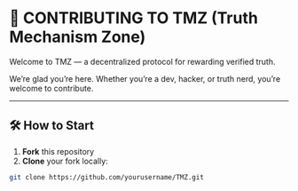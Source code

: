 # 🤝 CONTRIBUTING TO TMZ (Truth Mechanism Zone)

Welcome to TMZ — a decentralized protocol for rewarding verified truth.

We’re glad you’re here. Whether you’re a dev, hacker, or truth nerd, you’re welcome to contribute.

---

## 🛠️ How to Start

1. **Fork** this repository
2. **Clone** your fork locally:
```bash
git clone https://github.com/yourusername/TMZ.git
